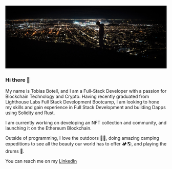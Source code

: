 !["Banner"](https://github.com/CrumpetsNTea/CrumpetsNTea/blob/main/intricate-explorer-C0cZiVGQ60o-unsplash.jpeg)



### Hi there 👋

My name is Tobias Botell, and I am a Full-Stack Developer with a passion for Blockchain Technology and Crypto. Having recently graduated from Lighthouse Labs Full Stack Development Bootcamp, I am looking to hone my skills and gain experience in Full Stack Development and building Dapps using Solidity and Rust. 

I am currently working on developing an NFT collection and community, and launching it on the Ethereum Blockchain. 

Outside of programming, I love the outdoors 🌳🦌, doing amazing camping expeditions to see all the beauty our world has to offer 🏕🌎, and playing the drums 🥁.

You can reach me on my [LinkedIn](https://www.linkedin.com/in/tobiasbotell/)



<!--
**CrumpetsNTea/CrumpetsNTea** is a ✨ _special_ ✨ repository because its `README.md` (this file) appears on your GitHub profile.

Here are some ideas to get you started:

- 🔭 I’m currently working on ...
- 🌱 I’m currently learning ...
- 👯 I’m looking to collaborate on ...
- 🤔 I’m looking for help with ...
- 💬 Ask me about ...
- 📫 How to reach me: ...
- 😄 Pronouns: ...
- ⚡ Fun fact: ...
-->
